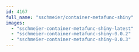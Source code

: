```yaml
---
id: 4167
full_name: "sschmeier/container-metafunc-shiny"
images: 
  - "sschmeier-container-metafunc-shiny-latest"
  - "sschmeier-container-metafunc-shiny-0.0.2"
  - "sschmeier-container-metafunc-shiny-0.0.3"
---
```

